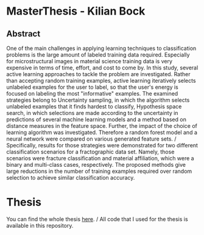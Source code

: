# MasterThesis - Kilian Bock
## Abstract
One of the main challenges in applying learning techniques to classification problems is the large amount of labeled training data required.
Especially for microstructural images in material science training data is very expensive in terms of time, effort, and cost to come by.
In this study, several active learning approaches to tackle the problem are investigated.
Rather than accepting random training examples, active learning iteratively selects unlabeled examples for the user to label, so that the user's energy is focused on labeling the most "informative" examples. The examined strategies belong to Uncertainty sampling, in which the algorithm selects unlabeled examples that it finds hardest to classify, Hypothesis space search, in which selections are made according to the uncertainty in predictions of several machine learning models and a method based on distance measures in the feature space. Further, the impact of the choice of learning algorithm was investigated. Therefore a random forest model and a neural network were compared on various generated feature sets. /
Specifically, results for those strategies were demonstrated for two different classification scenarios for a fractographic data set. Namely, those scenarios were fracture classification and material affiliation, which were a binary and multi-class cases, respectively. The proposed methods give large reductions in the number of training examples required over random selection to achieve similar classification accuracy.


# Thesis
You can find the whole thesis [here](https://github.com/Kiliantae/Master-Thesis/blob/main/Masterthesis.pdf). /
All code that I used for the thesis is available in this repository.
